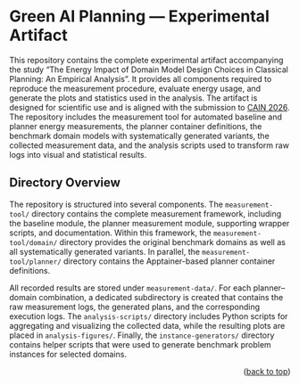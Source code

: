 <a id="readme-top"></a>

# Green AI Planning — Experimental Artifact

This repository contains the complete experimental artifact accompanying the study “The Energy Impact of Domain Model
Design Choices in Classical Planning: An Empirical Analysis”. It provides all components required to reproduce the
measurement procedure, evaluate energy usage, and generate the plots and statistics used in the analysis. The artifact
is designed for scientific use and is aligned with the submission
to [CAIN 2026](https://conf.researchr.org/home/cain-2026). The repository includes the measurement
tool for automated baseline and planner energy measurements, the planner container definitions, the benchmark domain
models with systematically generated variants, the collected measurement data, and the analysis scripts used to
transform raw logs into visual and statistical results.

## Directory Overview

The repository is structured into several components. The `measurement-tool/` directory contains the complete
measurement framework, including the baseline module, the planner measurement module, supporting wrapper scripts, and
documentation. Within this framework, the `measurement-tool/domain/` directory provides the original benchmark domains
as well as all systematically generated variants. In parallel, the `measurement-tool/planner/` directory contains the
Apptainer-based planner container definitions.

All recorded results are stored under `measurement-data/`. For each planner–domain combination, a dedicated subdirectory
is created that contains the raw measurement logs, the generated plans, and the corresponding execution logs.
The `analysis-scripts/` directory includes Python scripts for aggregating and visualizing the collected data, while the
resulting plots are placed in `analysis-figures/`. Finally, the `instance-generators/` directory contains helper scripts
that were used to generate benchmark problem instances for selected domains.

<p align="right">(<a href="#readme-top">back to top</a>)</p>
